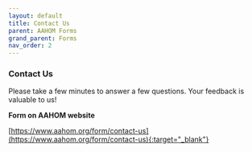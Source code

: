 ```yaml
---
layout: default
title: Contact Us
parent: AAHOM Forms
grand_parent: Forms
nav_order: 2
---
```


### Contact Us


Please take a few minutes to answer a few questions.  Your feedback is valuable to us!

**Form on AAHOM website**

[https://www.aahom.org/form/contact-us](https://www.aahom.org/form/contact-us){:target="_blank"}